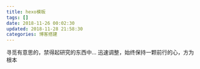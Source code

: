 ```yaml
---
title: hexo模板
tags: []
date: 2018-11-26 00:02:30
updated: 2018-11-28 21:58:30
categories: 博客搭建
---
```

寻觅有意思的，禁得起研究的东西中...
迅速调整，始终保持一颗前行的心，方为根本